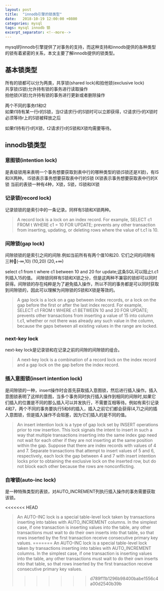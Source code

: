 ```yaml
---
layout: post
title:  "innodb引擎的锁类型"
date:   2018-10-19 12:00:00 +0800
categories: mysql
tags: mysql innodb 锁
excerpt_separator: <!--more-->
---
```

mysql的innodb引擎提供了对事务的支持，而这种支持和innodb提供的各种类型的锁有着紧密的关系，本文主要了解innodb提供的锁类型。
<!--more-->
## 基本锁类型

所有的锁都可以分为两类，共享锁(shared lock)和拍他锁(exclusive lock)  
共享锁(S锁)允许持有锁的事务进行读取操作  
拍他锁(X锁)允许持有锁的事务进行更新或者删除操作  

两个不同的事务t1和t2  
如果t1持有某一行r的S锁，当t2请求行r的S锁时可以立即获得，t2请求行r的X锁时必须等待r上的S锁被释放之后  

如果t1持有行r的X锁，t2请求行r的S锁和X锁均需要等待。  

## innodb锁类型

### 意图锁(intention lock)

是表级锁用来表明一个事务想要获取到表中行的哪种类型的锁(S锁还是X锁)，有IS和IX两种。
IS锁表示事务想要获取表中行的S锁
IX锁表示事务想要获取表中行的X锁
当前的表锁一种有4种，X锁，S锁，IS锁和IX锁

### 记录锁(record lock)

记录锁锁的是索引中的一条记录。同样有S锁和X锁两种。

>A record lock is a lock on an index record. For example, SELECT c1 FROM t WHERE c1 = 10 FOR UPDATE; prevents any other transaction from inserting, updating, or deleting rows where the value of t.c1 is 10.

### 间隙锁(gap lock)

间隙锁锁的是索引之间的间隙.例如当前所有有两个值10和20.
它们之间的间隙有三种(-∞,10)
(10,20)
(20,+∞)

select c1 from t where c1 between 10 and 20 for update;这条SQL可以阻止t.c1列插入15的值。
间隙锁同样有S锁和X锁之分，但是这两种不兼容的锁却可以同时获得。间隙锁的存在纯粹是为了避免插入操作，所以不同的事务都是可以同时获取到间隙锁的，因此可以理解为间隙锁的S锁和X锁是等效的。

> A gap lock is a lock on a gap between index records, or a lock on the gap before the first or after
the last index record. For example, SELECT c1 FROM t WHERE c1 BETWEEN 10 and 20 FOR UPDATE; prevents other transactions from inserting a value of 15 into column t.c1, whether or not there was already any such value in the column, because the gaps between all existing values in the range are locked.

### next-key lock

next-key lock是记录锁和在记录之前的间隙的间隙锁的组合。

> A next-key lock is a combination of a record lock on the index record and a gap lock on the gap before the index record.

### 插入意图锁(insert intention lock)

是间隙锁的一种，insert操作时会首先获取插入意图锁，然后进行插入操作。插入意图锁表明了这样的意图，当多个事务同时执行插入操作到相同的间隙时,如果它们插入的位置是不同的那么插入可以并发执行，不需要互相等待。例如有索引记录4和7，两个不同的事务要执行5和6的插入，插入之前它们都会获得(4,7)之间的插入意图锁，但是插入操作不会阻塞，因为它们插入的是不同的值。

> An insert intention lock is a type of gap lock set by INSERT operations prior to row insertion. This lock signals the intent to insert in such a way that multiple transactions inserting into the same index gap need not wait for each other if they are not inserting at the same position within the gap. Suppose that there are index records with values of 4 and 7. Separate transactions that attempt to insert values of 5 and 6, respectively, each lock the gap between 4 and 7 with insert intention locks prior to obtaining the exclusive lock on the inserted row, but do not block each other because the rows are nonconflicting.

### 自增锁(auto-inc lock)

是一种特殊类型的表锁，对AUTO_INCREMENT列执行插入操作的事务需要获取该锁。

<<<<<<< HEAD
> An AUTO-INC lock is a special table-level lock taken by transactions inserting into tables with AUTO_INCREMENT columns. In the simplest case, if one transaction is inserting values into the table, any other transactions must wait to do their own inserts into that table, so that rows inserted by the first transaction receive consecutive primary key values.
=======
> An AUTO-INC lock is a special table-level lock taken by transactions inserting into tables with AUTO_INCREMENT columns. In the simplest case, if one transaction is inserting values into the table, any other transactions must wait to do their own inserts into that table, so that rows inserted by the first transaction receive consecutive primary key values.
>>>>>>> d789f11b1296b98400babe1556c4a00d2540b39b

